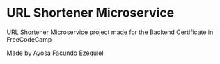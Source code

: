 # URL Shortener Microservice

URL Shortener Microservice project made for the Backend Certificate in FreeCodeCamp  

Made by Ayosa Facundo Ezequiel
